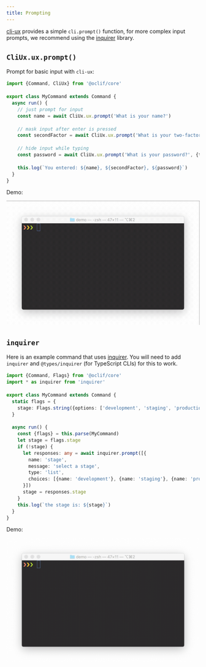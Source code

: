 ```yaml
---
title: Prompting
---
```


[cli-ux](https://github.com/oclif/cli-ux) provides a simple `cli.prompt()` function, for more complex input prompts, we recommend using the [inquirer](https://github.com/SBoudrias/Inquirer.js) library.


## `CliUx.ux.prompt()`

Prompt for basic input with `cli-ux`:

```typescript
import {Command, CliUx} from '@oclif/core'

export class MyCommand extends Command {
  async run() {
    // just prompt for input
    const name = await CliUx.ux.prompt('What is your name?')

    // mask input after enter is pressed
    const secondFactor = await CliUx.ux.prompt('What is your two-factor token?', {type: 'mask'})

    // hide input while typing
    const password = await CliUx.ux.prompt('What is your password?', {type: 'hide'})

    this.log(`You entered: ${name}, ${secondFactor}, ${password}`)
  }
}
```

Demo:

![prompt demo](/img/prompt_demo.gif)

## `inquirer`

Here is an example command that uses [inquirer](https://github.com/SBoudrias/Inquirer.js). You will need to add `inquirer` and `@types/inquirer` (for TypeScript CLIs) for this to work.

```typescript
import {Command, Flags} from '@oclif/core'
import * as inquirer from 'inquirer'

export class MyCommand extends Command {
  static flags = {
    stage: Flags.string({options: ['development', 'staging', 'production']})
  }

  async run() {
    const {flags} = this.parse(MyCommand)
    let stage = flags.stage
    if (!stage) {
      let responses: any = await inquirer.prompt([{
        name: 'stage',
        message: 'select a stage',
        type: 'list',
        choices: [{name: 'development'}, {name: 'staging'}, {name: 'production'}],
      }])
      stage = responses.stage
    }
    this.log(`the stage is: ${stage}`)
  }
}
```

Demo:

![inquirer demo](/img/inquirer_demo.gif)
